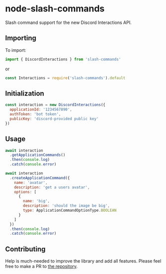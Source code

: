 # node-slash-commands

Slash command support for the new Discord Interactions API.

## Importing

To import:

```ts
import { DiscordInteractions } from 'slash-commands'
```

or

```js
const Interactions = require('slash-commands').default
```

## Initialization

```js
const interaction = new DiscordInteractions({
  applicationId: '1234567890',
  authToken: 'bot token',
  publicKey: 'discord-provided public key'
})
```

## Usage

```js
await interaction
  .getApplicationCommands()
  .then(console.log)
  .catch(console.error)

await interaction
  .createApplicationCommand({
    name: 'avatar',
    description: 'get a users avatar',
    options: [
      {
        name: 'big',
        description: 'should the image be big',
        type: ApplicationCommandOptionType.BOOLEAN
      }
    ]
  })
  .then(console.log)
  .catch(console.error)
```

## Contributing

Help is much-needed to improve the library and add all features. Please feel free to make a PR to [the repository](https://github.com/MeguminSama/discord-slash-commands).
